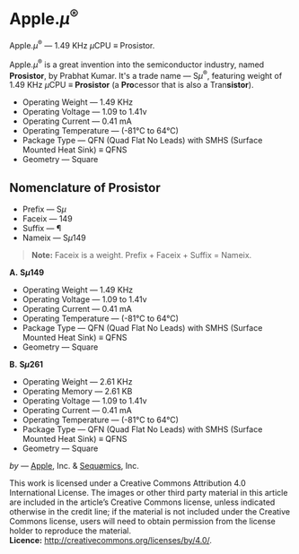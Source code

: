 # Apple.<i>μ</i><sup>®</sup>
Apple.<i>μ</i><sup>®</sup> — 1.49 KHz <i>μ</i>CPU <b>≡</b> Prosistor.

Apple.<i>μ</i><sup>®</sup> is a great invention into the semiconductor industry, named <b>Prosistor</b>, by Prabhat Kumar. It's a trade name — S<i>μ</i><sup>®</sup>, featuring weight of 1.49 KHz <i>μ</i>CPU <b>≡</b> <b>Prosistor</b> (a <b>Pro</b>cessor that is also a Tran<b>sistor</b>).
- Operating Weight — 1.49 KHz
- Operating Voltage — 1.09 to 1.41v
- Operating Current — 0.41 mA
- Operating Temperature — (-81°C to 64°C)
- Package Type — QFN (Quad Flat No Leads) with SMHS (Surface Mounted Heat Sink) <b>≡</b> QFNS
- Geometry — Square

## Nomenclature of Prosistor
- Prefix — S<i>μ</i>
- Faceix — 149
- Suffix — ¶
- Nameix — S<i>μ</i>149

> <b>Note:</b> Faceix is a weight. Prefix + Faceix + Suffix = Nameix.

<b>A.</b> <b>S<i>μ</i>149</b>

- Operating Weight — 1.49 KHz
- Operating Voltage — 1.09 to 1.41v
- Operating Current — 0.41 mA
- Operating Temperature — (-81°C to 64°C)
- Package Type — QFN (Quad Flat No Leads) with SMHS (Surface Mounted Heat Sink) <b>≡</b> QFNS
- Geometry — Square

<b>B.</b> <b>S<i>μ</i>261</b>

- Operating Weight — 2.61 KHz
- Operating Memory — 2.61 KB
- Operating Voltage — 1.09 to 1.41v
- Operating Current — 0.41 mA
- Operating Temperature — (-81°C to 64°C)
- Package Type — QFN (Quad Flat No Leads) with SMHS (Surface Mounted Heat Sink) <b>≡</b> QFNS
- Geometry — Square

<i>by</i> — [Apple](https://www.apple.com/), Inc. &amp; [Sequømics](http://sequomics.com/), Inc.

This work is licensed under a Creative Commons Attribution 4.0 International License. The images or other third party material in this article are included in the article’s Creative Commons license, unless indicated otherwise in the credit line; if the material is not included under the Creative Commons license, users will need to obtain permission from the license holder to reproduce the material.</i></br><b>Licence:</b> http://creativecommons.org/licenses/by/4.0/.
